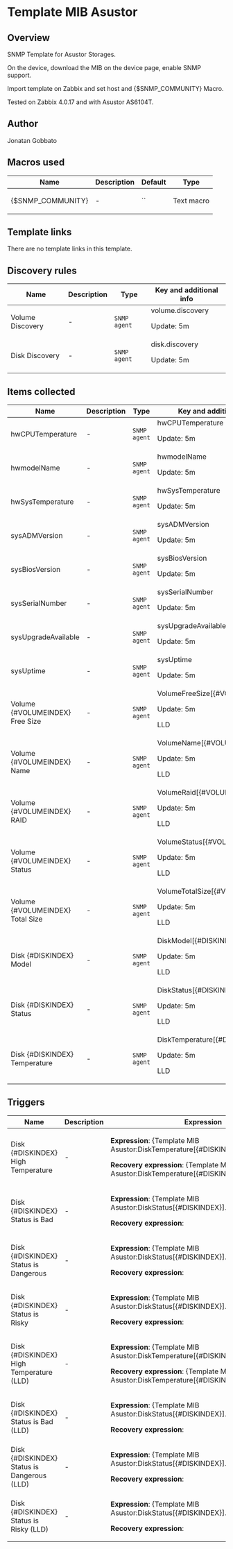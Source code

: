# Template MIB Asustor

## Overview

SNMP Template for Asustor Storages.


On the device, download the MIB on the device page, enable SNMP support.


Import template on Zabbix and set host and {$SNMP\_COMMUNITY} Macro.


 


Tested on Zabbix 4.0.17 and with Asustor AS6104T.



## Author

Jonatan Gobbato

## Macros used

|Name|Description|Default|Type|
|----|-----------|-------|----|
|{$SNMP_COMMUNITY}|<p>-</p>|``|Text macro|
## Template links

There are no template links in this template.

## Discovery rules

|Name|Description|Type|Key and additional info|
|----|-----------|----|----|
|Volume Discovery|<p>-</p>|`SNMP agent`|volume.discovery<p>Update: 5m</p>|
|Disk Discovery|<p>-</p>|`SNMP agent`|disk.discovery<p>Update: 5m</p>|
## Items collected

|Name|Description|Type|Key and additional info|
|----|-----------|----|----|
|hwCPUTemperature|<p>-</p>|`SNMP agent`|hwCPUTemperature<p>Update: 5m</p>|
|hwmodelName|<p>-</p>|`SNMP agent`|hwmodelName<p>Update: 5m</p>|
|hwSysTemperature|<p>-</p>|`SNMP agent`|hwSysTemperature<p>Update: 5m</p>|
|sysADMVersion|<p>-</p>|`SNMP agent`|sysADMVersion<p>Update: 5m</p>|
|sysBiosVersion|<p>-</p>|`SNMP agent`|sysBiosVersion<p>Update: 5m</p>|
|sysSerialNumber|<p>-</p>|`SNMP agent`|sysSerialNumber<p>Update: 5m</p>|
|sysUpgradeAvailable|<p>-</p>|`SNMP agent`|sysUpgradeAvailable<p>Update: 5m</p>|
|sysUptime|<p>-</p>|`SNMP agent`|sysUptime<p>Update: 5m</p>|
|Volume {#VOLUMEINDEX} Free Size|<p>-</p>|`SNMP agent`|VolumeFreeSize[{#VOLUMEINDEX}]<p>Update: 5m</p><p>LLD</p>|
|Volume {#VOLUMEINDEX} Name|<p>-</p>|`SNMP agent`|VolumeName[{#VOLUMEINDEX}]<p>Update: 5m</p><p>LLD</p>|
|Volume {#VOLUMEINDEX} RAID|<p>-</p>|`SNMP agent`|VolumeRaid[{#VOLUMEINDEX}]<p>Update: 5m</p><p>LLD</p>|
|Volume {#VOLUMEINDEX} Status|<p>-</p>|`SNMP agent`|VolumeStatus[{#VOLUMEINDEX}]<p>Update: 5m</p><p>LLD</p>|
|Volume {#VOLUMEINDEX} Total Size|<p>-</p>|`SNMP agent`|VolumeTotalSize[{#VOLUMEINDEX}]<p>Update: 5m</p><p>LLD</p>|
|Disk {#DISKINDEX} Model|<p>-</p>|`SNMP agent`|DiskModel[{#DISKINDEX}]<p>Update: 5m</p><p>LLD</p>|
|Disk {#DISKINDEX} Status|<p>-</p>|`SNMP agent`|DiskStatus[{#DISKINDEX}]<p>Update: 5m</p><p>LLD</p>|
|Disk {#DISKINDEX} Temperature|<p>-</p>|`SNMP agent`|DiskTemperature[{#DISKINDEX}]<p>Update: 5m</p><p>LLD</p>|
## Triggers

|Name|Description|Expression|Priority|
|----|-----------|----------|--------|
|Disk {#DISKINDEX} High Temperature|<p>-</p>|<p>**Expression**: {Template MIB Asustor:DiskTemperature[{#DISKINDEX}].avg(5m)}>=55</p><p>**Recovery expression**: {Template MIB Asustor:DiskTemperature[{#DISKINDEX}].max(5m)}<50</p>|high|
|Disk {#DISKINDEX} Status is Bad|<p>-</p>|<p>**Expression**: {Template MIB Asustor:DiskStatus[{#DISKINDEX}].str(Bad)}=1</p><p>**Recovery expression**: </p>|disaster|
|Disk {#DISKINDEX} Status is Dangerous|<p>-</p>|<p>**Expression**: {Template MIB Asustor:DiskStatus[{#DISKINDEX}].str(Dangerous)}=1</p><p>**Recovery expression**: </p>|high|
|Disk {#DISKINDEX} Status is Risky|<p>-</p>|<p>**Expression**: {Template MIB Asustor:DiskStatus[{#DISKINDEX}].str(Risky)}=1</p><p>**Recovery expression**: </p>|average|
|Disk {#DISKINDEX} High Temperature (LLD)|<p>-</p>|<p>**Expression**: {Template MIB Asustor:DiskTemperature[{#DISKINDEX}].avg(5m)}>=55</p><p>**Recovery expression**: {Template MIB Asustor:DiskTemperature[{#DISKINDEX}].max(5m)}<50</p>|high|
|Disk {#DISKINDEX} Status is Bad (LLD)|<p>-</p>|<p>**Expression**: {Template MIB Asustor:DiskStatus[{#DISKINDEX}].str(Bad)}=1</p><p>**Recovery expression**: </p>|disaster|
|Disk {#DISKINDEX} Status is Dangerous (LLD)|<p>-</p>|<p>**Expression**: {Template MIB Asustor:DiskStatus[{#DISKINDEX}].str(Dangerous)}=1</p><p>**Recovery expression**: </p>|high|
|Disk {#DISKINDEX} Status is Risky (LLD)|<p>-</p>|<p>**Expression**: {Template MIB Asustor:DiskStatus[{#DISKINDEX}].str(Risky)}=1</p><p>**Recovery expression**: </p>|average|

